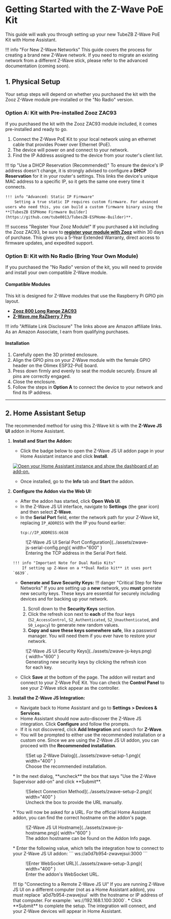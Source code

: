# Getting Started with the Z-Wave PoE Kit

This guide will walk you through setting up your new TubeZB Z-Wave PoE Kit with Home Assistant.

!!! info "For New Z-Wave Networks"
    This guide covers the process for creating a brand new Z-Wave network. If you need to migrate an existing network from a different Z-Wave stick, please refer to the advanced documentation (coming soon).

## 1. Physical Setup

Your setup steps will depend on whether you purchased the kit with the Zooz Z-Wave module pre-installed or the "No Radio" version.

### Option A: Kit with Pre-installed Zooz ZAC93

If you purchased the kit with the Zooz ZAC93 module included, it comes pre-installed and ready to go.

1.  Connect the Z-Wave PoE Kit to your local network using an ethernet cable that provides Power over Ethernet (PoE).
2.  The device will power on and connect to your network.
3.  Find the IP Address assigned to the device from your router's client list.

!!! tip "Use a DHCP Reservation (Recommended)"
    To ensure the device's IP address doesn't change, it is strongly advised to configure a **DHCP Reservation** for it in your router's settings. This links the device's unique MAC address to a specific IP, so it gets the same one every time it connects.

    !!! info "Advanced: Static IP Firmware"
        Setting a true static IP requires custom firmware. For advanced users who need this, you can build a custom firmware binary using the **[TubesZB ESPHome Firmware Builder](https://github.com/tube0013/TubesZB-ESPHome-Builder)**.

!!! success "Register Your Zooz Module!"
    If you purchased a kit including the Zooz ZAC93, be sure to **[register your module with Zooz](https://www.getzooz.com/register/)** within 30 days of purchase. This gives you a 5-Year Extended Warranty, direct access to firmware updates, and expedited support.

### Option B: Kit with No Radio (Bring Your Own Module)

If you purchased the "No Radio" version of the kit, you will need to provide and install your own compatible Z-Wave module.

#### Compatible Modules

This kit is designed for Z-Wave modules that use the Raspberry Pi GPIO pin layout.

* **[Zooz 800 Long Range ZAC93](https://amzn.to/3O2ewpM)**
* **[Z-Wave.me RaZberry 7 Pro](https://amzn.to/41XOFVK)**

!!! info "Affiliate Link Disclosure"
    The links above are Amazon affiliate links. As an Amazon Associate, I earn from qualifying purchases.

#### Installation

1.  Carefully open the 3D printed enclosure.
2.  Align the GPIO pins on your Z-Wave module with the female GPIO header on the Olimex ESP32-PoE board.
3.  Press down firmly and evenly to seat the module securely. Ensure all pins are correctly engaged.
4.  Close the enclosure.
5.  Follow the steps in **Option A** to connect the device to your network and find its IP address.

---

## 2. Home Assistant Setup

The recommended method for using this Z-Wave kit is with the **Z-Wave JS UI** addon in Home Assistant.

1.  **Install and Start the Addon:**
    * Click the badge below to open the Z-Wave JS UI addon page in your Home Assistant instance and click **Install**.

    [![Open your Home Assistant instance and show the dashboard of an add-on.](https://my.home-assistant.io/badges/supervisor_addon.svg)](https://my.home-assistant.io/redirect/supervisor_addon/?addon=a0d7b954_zwavejs2mqtt&repository_url=https%3A%2F%2Fgithub.com%2Fhassio-addons%2Frepository)

    * Once installed, go to the **Info** tab and **Start** the addon.

2.  **Configure the Addon via the Web UI:**
    * After the addon has started, click **Open Web UI**.
    * In the Z-Wave JS UI interface, navigate to **Settings** (the gear icon) and then select **Z-Wave**.
    * In the **Serial Port** field, enter the network path for your Z-Wave kit, replacing `IP_ADDRESS` with the IP you found earlier:
      ```
      tcp://IP_ADDRESS:6638
      ```
    <figure markdown>
      ![Z-Wave JS UI Serial Port Configuration](../assets/zwave-js-serial-config.png){ width="600" }
      <figcaption>Entering the TCP address in the Serial Port field.</figcaption>
    </figure>

        !!! info "Important Note for Dual Radio Kits"
            If setting up Z-Wave on a **Dual Radio kit** it uses port `6639`.

    * **Generate and Save Security Keys:**
        !!! danger "Critical Step for New Networks"
            If you are setting up a **new** network, you **must** generate new security keys. These keys are essential for securely including devices and for backing up your network.

         1.  Scroll down to the **Security Keys** section.
         2.  Click the refresh icon next to **each** of the four keys (`S2_AccessControl`, `S2_Authenticated`, `S2_Unauthenticated`, and `S0_Legacy`) to generate new random values.
         3.  **Copy and save these keys somewhere safe**, like a password manager. You will need them if you ever have to restore your network.

    <figure markdown>
      ![Z-Wave JS UI Security Keys](../assets/zwave-js-keys.png){ width="600" }
      <figcaption>Generating new security keys by clicking the refresh icon for each key.</figcaption>
    </figure>

    * Click **Save** at the bottom of the page. The addon will restart and connect to your Z-Wave PoE Kit. You can check the **Control Panel** to see your Z-Wave stick appear as the controller.

3.  **Install the Z-Wave JS Integration:**
    * Navigate back to Home Assistant and go to **Settings > Devices & Services**.
    * Home Assistant should now auto-discover the Z-Wave JS integration. Click **Configure** and follow the prompts.
    * If it is not discovered, click **Add Integration** and search for **Z-Wave**.
    * You will be prompted to either use the recommended installation or a custom one. Since we are using the Z-Wave JS UI addon, you can proceed with the **Recommended installation**.
    <figure markdown>
      ![Set up Z-Wave Dialog](../assets/zwave-setup-1.png){ width="400" }
      <figcaption>Choose the recommended installation.</figcaption>
    </figure>
    * In the next dialog, **uncheck** the box that says "Use the Z-Wave Supervisor add-on" and click **Submit**.
    <figure markdown>
      ![Select Connection Method](../assets/zwave-setup-2.png){ width="400" }
      <figcaption>Uncheck the box to provide the URL manually.</figcaption>
    </figure>
    * You will now be asked for a URL. For the official Home Assistant addon, you can find the correct hostname on the addon's page.
    <figure markdown>
      ![Z-Wave JS UI Hostname](../assets/zwave-js-hostname.png){ width="600" }
      <figcaption>The addon hostname can be found on the Addon Info page.</figcaption>
    </figure>
    * Enter the following value, which tells the integration how to connect to your Z-Wave JS UI addon:
      ```
      ws://a0d7b954-zwavejsui:3000
      ```
    <figure markdown>
      ![Enter WebSocket URL](../assets/zwave-setup-3.png){ width="400" }
      <figcaption>Enter the addon's WebSocket URL.</figcaption>
    </figure>
    !!! tip "Connecting to a Remote Z-Wave JS UI"
        If you are running Z-Wave JS UI on a different computer (not as a Home Assistant addon), you must replace `a0d7b954-zwavejsui` with the hostname or IP address of that computer. For example: `ws://192.168.1.100:3000`.
    * Click **Submit** to complete the setup. The integration will connect, and your Z-Wave devices will appear in Home Assistant.
